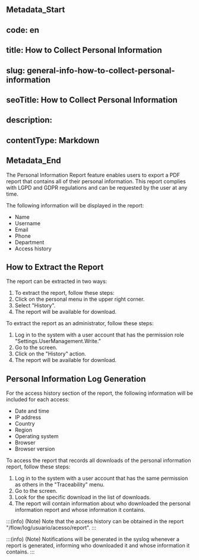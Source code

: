 ## Metadata_Start 
## code: en
## title: How to Collect Personal Information 
## slug: general-info-how-to-collect-personal-information 
## seoTitle: How to Collect Personal Information 
## description:  
## contentType: Markdown 
## Metadata_End
The Personal Information Report feature enables users to export a PDF report that contains all of their personal information. This report complies with LGPD and GDPR regulations and can be requested by the user at any time.

The following information will be displayed in the report:

- Name
- Username
- Email
- Phone
- Department
- Access history

## How to Extract the Report

The report can be extracted in two ways:



1. To extract the report, follow these steps:
2. Click on the personal menu in the upper right corner.
3. Select "History".
4. The report will be available for download.



To extract the report as an administrator, follow these steps:

1. Log in to the system with a user account that has the permission role "Settings.UserManagement.Write.”
2. Go to the  screen.
3. Click on the "History" action.
4. The report will be available for download.

## Personal Information Log Generation

For the access history section of the report, the following information will be included for each access:

- Date and time
- IP address
- Country
- Region
- Operating system
- Browser
- Browser version

To access the report that records all downloads of the personal information report, follow these steps:

1. Log in to the system with a user account that has the same permission as others in the "Traceability" menu.
2. Go to the  screen.
3. Look for the specific download in the list of downloads.
4. The report will contain information about who downloaded the personal information report and whose information it contains.

:::(info) (Note)
Note that the access history can be obtained in the report "/flow/log/usuario/acesso/report".
:::

:::(info) (Note)
Notifications will be generated in the syslog whenever a report is generated, informing who downloaded it and whose information it contains.
:::